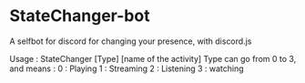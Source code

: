 # StateChanger-bot
A selfbot for discord for changing your presence, with discord.js

Usage : StateChanger [Type] [name of the activity]
Type can go from 0 to 3, and means :
0 : Playing
1 : Streaming
2 : Listening
3 : watching
